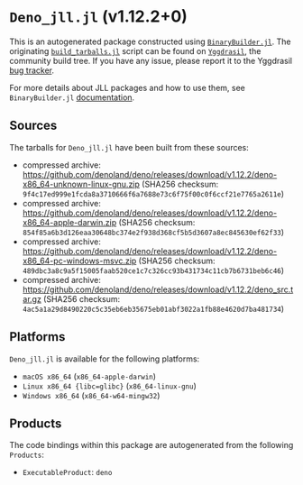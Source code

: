 # `Deno_jll.jl` (v1.12.2+0)

This is an autogenerated package constructed using [`BinaryBuilder.jl`](https://github.com/JuliaPackaging/BinaryBuilder.jl). The originating [`build_tarballs.jl`](https://github.com/JuliaPackaging/Yggdrasil/blob/e32d43f55def82ebc9c18d0955f60512d2fc3501/D/Deno/build_tarballs.jl) script can be found on [`Yggdrasil`](https://github.com/JuliaPackaging/Yggdrasil/), the community build tree.  If you have any issue, please report it to the Yggdrasil [bug tracker](https://github.com/JuliaPackaging/Yggdrasil/issues).

For more details about JLL packages and how to use them, see `BinaryBuilder.jl` [documentation](https://juliapackaging.github.io/BinaryBuilder.jl/dev/jll/).

## Sources

The tarballs for `Deno_jll.jl` have been built from these sources:

* compressed archive: https://github.com/denoland/deno/releases/download/v1.12.2/deno-x86_64-unknown-linux-gnu.zip (SHA256 checksum: `9f4c17ed999e1fcda8a3710666f6a7688e73c6f75f00c0f6ccf21e7765a2611e`)
* compressed archive: https://github.com/denoland/deno/releases/download/v1.12.2/deno-x86_64-apple-darwin.zip (SHA256 checksum: `854f85a6b3d126eaa30648bc374e2f938d368cf5b5d3607a8ec845630ef62f33`)
* compressed archive: https://github.com/denoland/deno/releases/download/v1.12.2/deno-x86_64-pc-windows-msvc.zip (SHA256 checksum: `489dbc3a8c9a5f15005faab520ce1c7c326cc93b431734c11cb7b6731beb6c46`)
* compressed archive: https://github.com/denoland/deno/releases/download/v1.12.2/deno_src.tar.gz (SHA256 checksum: `4ac5a1a29d8490220c5c35eb6eb35675eb01abf3022a1fb88e4620d7ba481734`)

## Platforms

`Deno_jll.jl` is available for the following platforms:

* `macOS x86_64` (`x86_64-apple-darwin`)
* `Linux x86_64 {libc=glibc}` (`x86_64-linux-gnu`)
* `Windows x86_64` (`x86_64-w64-mingw32`)

## Products

The code bindings within this package are autogenerated from the following `Products`:

* `ExecutableProduct`: `deno`
